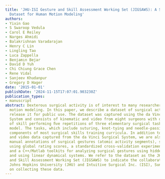 ```yaml
---
title: 'JHU-ISI Gesture and Skill Assessment Working Set (JIGSAWS): A Surgical Activity
  Dataset for Human Motion Modeling'
authors:
- Yixin Gao
- S Swaroop Vedula
- Carol E Reiley
- Narges Ahmidi
- Balakrishnan Varadarajan
- Henry C Lin
- Lingling Tao
- Luca Zappella
- Benjamın Bejar
- David D Yuh
- Chi Chiung Grace Chen
- Rene Vidal
- Sanjeev Khudanpur
- Gregory D Hager
date: '2015-01-01'
publishDate: '2024-11-15T17:07:01.903230Z'
publication_types:
- manuscript
abstract: Dexterous surgical activity is of interest to many researchers in human
  motion modeling. In this paper, we describe a dataset of surgical activities and
  release it for public use. The dataset was captured using the da Vinci Surgical
  System and consists of kinematic and video from eight surgeons with diﬀerent levels
  of skill performing ﬁve repetitions of three elementary surgical tasks on a bench-top
  model. The tasks, which include suturing, knot-tying and needle-passing, are standard
  components of most surgical skills training curricula. In addition to kinematic
  and video data captured from the da Vinci Surgical System, we are also releasing
  manual annotations of surgical gestures (atomic activity segments), surgical skill
  using global rating scores, a standardized cross-validation experimental setup,
  and a C++/Matlab toolkits for analyzing surgical gestures using hidden Markov models
  and using linear dynamical systems. We refer to the dataset as the JHU-ISI Gesture
  and Skill Assessment Working Set (JIGSAWS) to indicate the collaboration between
  Johns Hopkins University (JHU) and Intuitive Surgical Inc. (ISI), Sunnyvale, CA,
  on collecting these data.
---
```

